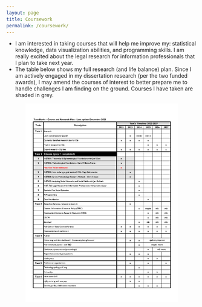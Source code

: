 ```yaml
---
layout: page
title: Coursework
permalink: /coursework/
---
```


- I am interested in taking courses that will help me improve my: statistical knowledge, data visualization abilities, and programming skills.  I am really excited about the legal research for information professionals that I plan to take next year.
- The table below shows my full research (and life balance) plan.  Since I am actively engaged in my dissertation research (per the two funded awards), I may amend the courses of interest to better prepare me to handle challenges I am finding on the ground.  Courses I have taken are shaded in grey.

<p align="center">
<img src="/images/coursescheduleT2.jpg" width="80%" alt="research and course plan" />
</p>

